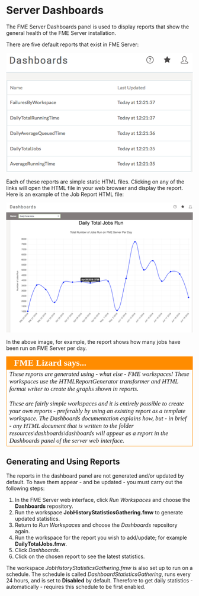 # Server Dashboards #

The FME Server Dashboards panel is used to display reports that show the general health of the FME Server installation.

There are five default reports that exist in FME Server:

![](./Images/5.001.DashboardReports.png)

Each of these reports are simple static HTML files. Clicking on any of the links will open the HTML file in your web browser and display the report. Here is an example of the Job Report HTML file:

![](./Images/5.002.DashboardJobReport.png)

In the above image, for example, the report shows how many jobs have been run on FME Server per day.



<table style="border-spacing: 0px">
<tr>
<td style="vertical-align:middle;background-color:darkorange;border: 2px solid darkorange">
<i class="fa fa-quote-left fa-lg fa-pull-left fa-fw" style="color:white;padding-right: 12px;vertical-align:text-top"></i>
<span style="color:white;font-size:x-large;font-weight: bold;font-family:serif">FME Lizard says...</span>
</td>
</tr>

<tr>
<td style="border: 1px solid darkorange">
<span style="font-family:serif; font-style:italic; font-size:larger">
These reports are generated using - what else - FME workspaces! These workspaces use the HTMLReportGenerator transformer and HTML format writer to create the graphs shown in reports.
<br><br>These are fairly simple workspaces and it is entirely possible to create your own reports - preferably by using an existing report as a template workspace. The Dashboards documentation explains how, but - in brief - any HTML document that is written to the folder resources\dashboards\dashboards will appear as a report in the Dashboards panel of the server web interface.
</span>
</td>
</tr>
</table>


## Generating and Using Reports ##

The reports in the dashboard panel are not generated and/or updated by default. To have them appear - and be updated - you must carry out the following steps:

1. In the FME Server web interface, click *Run Workspaces* and choose the **Dashboards** repository.
2. Run the workspace **JobHistoryStatisticsGathering.fmw** to generate updated statistics.
3. Return to *Run Workspaces* and choose the *Dashboards* repository again.
4. Run the workspace for the report you wish to add/update; for example **DailyTotalJobs.fmw**.
5. Click *Dashboards*.
6. Click on the chosen report to see the latest statistics.

The workspace *JobHistoryStatisticsGathering.fmw* is also set up to run on a schedule. The schedule is called *DashboardStatisticsGathering*, runs every 24 hours, and is set to **Disabled** by default. Therefore to get daily statistics - automatically - requires this schedule to be first enabled.
